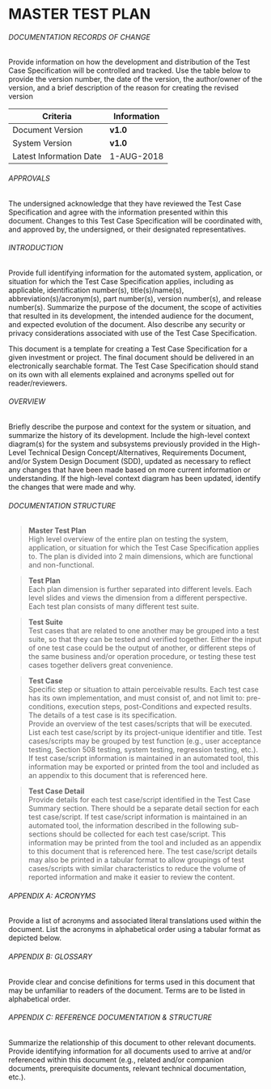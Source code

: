 # MASTER TEST PLAN

###### DOCUMENTATION RECORDS OF CHANGE
Provide information on how the development and distribution of the Test Case Specification will be controlled and tracked. Use the table below to provide the version number, the date of the version, the author/owner of the version, and a brief description of the reason for creating the revised version

| Criteria | Information |
| ----------- | ----------- |
| Document Version | **v1.0** |
| System Version | **v1.0** |
| Latest Information Date | 1-AUG-2018 |

###### APPROVALS
The undersigned acknowledge that they have reviewed the Test Case Specification and agree with the information presented within this document. Changes to this Test Case Specification will be coordinated with, and approved by, the undersigned, or their designated representatives.  

###### INTRODUCTION
Provide full identifying information for the automated system, application, or situation for which the Test Case Specification applies, including as applicable, identification number(s), title(s)/name(s),
abbreviation(s)/acronym(s), part number(s), version number(s), and release number(s). Summarize the purpose of the document, the scope of activities that resulted in its development, the intended audience for the document, and expected evolution of the document. Also describe any security or privacy considerations associated with use of the Test Case Specification.

This document is a template for creating a Test Case Specification for a given investment or project. The final document should be delivered in an electronically searchable format. The Test Case Specification should stand on its own with all elements explained and acronyms spelled out for reader/reviewers.

###### OVERVIEW
Briefly describe the purpose and context for the system or situation, and summarize the history of its development. Include the high-level context diagram(s) for the system and subsystems previously provided in the High-Level Technical Design Concept/Alternatives, Requirements Document, and/or System Design Document (SDD), updated as necessary to reflect any changes that have been made based on more current information or understanding. If the high-level context diagram has been updated, identify the changes that were made and why.

###### DOCUMENTATION STRUCTURE
> **Master Test Plan**  
High level overview of the entire plan on testing the system, application, or situation for which the Test Case Specification applies to. The plan is divided into 2 main dimensions, which are functional and non-functional.

> **Test Plan**  
Each plan dimension is further separated into different levels. Each level slides and views the dimension from a different perspective. Each test plan consists of many different test suite.

> **Test Suite**  
Test cases that are related to one another may be grouped into a test suite, so that they can be tested and verified together. Either the input of one test case could be the output of another, or different steps of the same business and/or operation procedure, or testing these test cases together delivers great convenience.  

> **Test Case**  
Specific step or situation to attain perceivable results. Each test case has its own implementation, and must consist of, and not limit to: pre-conditions, execution steps, post-Conditions and expected results. The details of a test case is its specification.   
Provide an overview of the test cases/scripts that will be executed. List each test case/script by its project-unique identifier and title. Test cases/scripts may be grouped by test function (e.g., user acceptance testing, Section 508 testing, system testing, regression testing, etc.). If test case/script information is maintained in an automated tool, this information may be exported or printed from the tool and included as an appendix to this document that is referenced here.

> **Test Case Detail**  
Provide details for each test case/script identified in the Test Case Summary section. There should be a separate detail section for each test case/script. If test case/script information is maintained in an automated tool, the information described in the following sub-sections should be collected for each test case/script. This information may be printed from the tool and included as an appendix to this document that is referenced here. The test case/script details may also be printed in a tabular format to allow groupings of test cases/scripts with similar characteristics to reduce the volume of reported information and make it easier to review the content.

###### APPENDIX A: ACRONYMS
Provide a list of acronyms and associated literal translations used within the document. List the acronyms in alphabetical order using a tabular format as depicted below.

###### APPENDIX B: GLOSSARY
Provide clear and concise definitions for terms used in this document that may be unfamiliar to readers of the document. Terms are to be listed in alphabetical order.

###### APPENDIX C: REFERENCE DOCUMENTATION & STRUCTURE
Summarize the relationship of this document to other relevant documents. Provide identifying information for all documents used to arrive at and/or referenced within this document (e.g., related and/or companion documents, prerequisite documents, relevant technical documentation, etc.).
